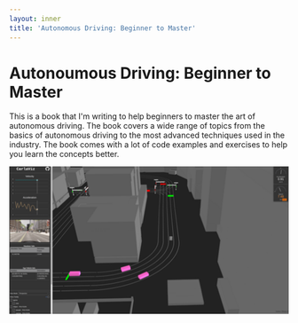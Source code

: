 ```yaml
---
layout: inner
title: 'Autonomous Driving: Beginner to Master'
---
```


# Autonoumous Driving: Beginner to Master

This is a book that I'm writing to help beginners to master the art of autonomous driving. The book covers a wide range of topics from the basics of autonomous driving to the most advanced techniques used in the industry. The book comes with a lot of code examples and exercises to help you learn the concepts better.

[![sim](/projects/2024/figs/sim.png)](https://github.com/YangyangFu/autonomous-driving-book)



